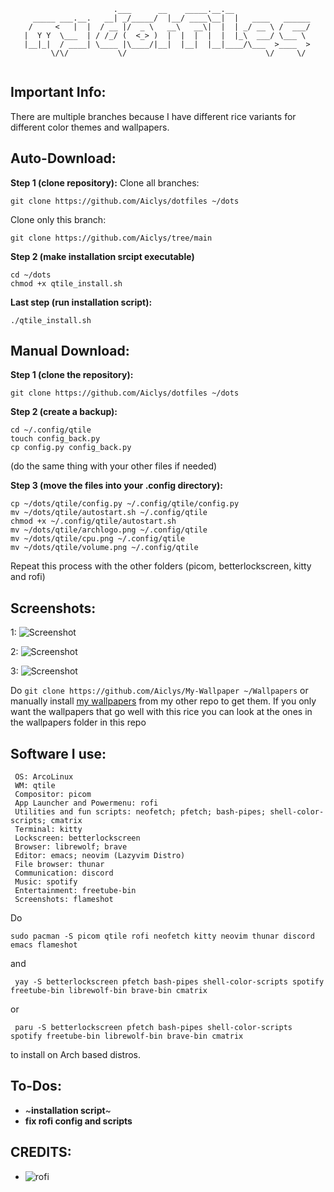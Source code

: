 
```
                       .___      __    _____.__.__                 
     _____ ___.__.   __| _/_____/  |__/ ____\__|  |   ____   ______
    /     <   |  |  / __ |/  _ \   __\   __\|  |  | _/ __ \ /  ___/
   |  Y Y  \___  | / /_/ (  <_> )  |  |  |  |  |  |_\  ___/ \___ \ 
   |__|_|  / ____| \____ |\____/|__|  |__|  |__|____/\___  >____  >
         \/\/           \/                               \/     \/ 
                                                                                                                  
```


## **Important Info:**
There are multiple branches because I have different rice variants for different color
themes and wallpapers.

## **Auto-Download:**

**Step 1 (clone repository):**
Clone all branches:
```
git clone https://github.com/Aiclys/dotfiles ~/dots
```
Clone only this branch:
```
git clone https://github.com/Aiclys/tree/main
```

**Step 2 (make installation srcipt executable)**
```
cd ~/dots
chmod +x qtile_install.sh
```
**Last step (run installation script):**
```
./qtile_install.sh
```

## **Manual Download:**

**Step 1 (clone the repository):**
```
git clone https://github.com/Aiclys/dotfiles ~/dots
```

**Step 2 (create a backup):**
```
cd ~/.config/qtile
touch config_back.py
cp config.py config_back.py
```
(do the same thing with your other files if needed)

**Step 3 (move the files into your .config directory):**
```
cp ~/dots/qtile/config.py ~/.config/qtile/config.py
mv ~/dots/qtile/autostart.sh ~/.config/qtile
chmod +x ~/.config/qtile/autostart.sh
mv ~/dots/qtile/archlogo.png ~/.config/qtile
mv ~/dots/qtile/cpu.png ~/.config/qtile
mv ~/dots/qtile/volume.png ~/.config/qtile  
```

Repeat this process with the other folders (picom, betterlockscreen, kitty and rofi)

## **Screenshots:**

1:
![Screenshot](https://github.com/Aiclys/qtile-dotfiles/blob/main/new_dots.png)

2:
![Screenshot](https://github.com/Aiclys/qtile-dotfiles/blob/main/Screenshot_2023-12-07_3440x1440.png)

3:
![Screenshot](https://github.com/Aiclys/qtile-dotfiles/blob/main/screen_new.png)


Do `git clone https://github.com/Aiclys/My-Wallpaper ~/Wallpapers` or manually install [my wallpapers](https://github.com/Aiclys/My-Wallpaper) from my other repo to get them. If you only want the wallpapers that go well with this rice you can look at the ones in the wallpapers folder in this repo

## **Software I use:**
```
 OS: ArcoLinux
 WM: qtile
 Compositor: picom
 App Launcher and Powermenu: rofi
 Utilities and fun scripts: neofetch; pfetch; bash-pipes; shell-color-scripts; cmatrix
 Terminal: kitty
 Lockscreen: betterlockscreen
 Browser: librewolf; brave
 Editor: emacs; neovim (Lazyvim Distro)
 File browser: thunar
 Communication: discord
 Music: spotify
 Entertainment: freetube-bin
 Screenshots: flameshot
```
Do
```
sudo pacman -S picom qtile rofi neofetch kitty neovim thunar discord emacs flameshot
```
and 
```
 yay -S betterlockscreen pfetch bash-pipes shell-color-scripts spotify freetube-bin librewolf-bin brave-bin cmatrix
```
 or
```
 paru -S betterlockscreen pfetch bash-pipes shell-color-scripts spotify freetube-bin librewolf-bin brave-bin cmatrix
```
to install on Arch based distros.


## **To-Dos:**
+ ~**installation script**~
+ **fix rofi config and scripts**


## **CREDITS:**
+ ![rofi](https://github.com/adi1090x/rofi)
